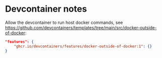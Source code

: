 # Devcontainer notes

Allow the devcontainer to run host docker commands, see https://github.com/devcontainers/templates/tree/main/src/docker-outside-of-docker:
```json
"features": {
    "ghcr.io/devcontainers/features/docker-outside-of-docker:1": {}
}
```
